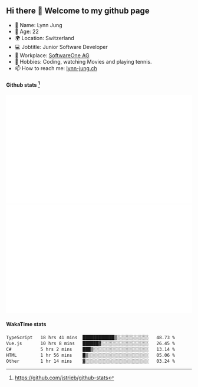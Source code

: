 ## Hi there 👋 Welcome to my github page

- 🧑 Name: Lynn Jung
- 🔞 Age: 22
- 🌍 Location: Switzerland
- 💻 Jobtitle: Junior Software Developer
- 🏢 Workplace: [SoftwareOne AG](https://www.softwareone.com/)
- 🎾 Hobbies: Coding, watching Movies and playing tennis.
- 📫 How to reach me: [lynn-jung.ch](https://lynn-jung.ch/)


#### Github stats [^1]
![](https://github.com/lynn-jung/github-stats/blob/master/generated/overview.svg)  ![](https://github.com/lynn-jung/github-stats/blob/master/generated/languages.svg)


#### WakaTime stats
<!--START_SECTION:waka-->
```text
TypeScript   18 hrs 41 mins  ████████████▒░░░░░░░░░░░░   48.73 % 
Vue.js       10 hrs 8 mins   ██████▓░░░░░░░░░░░░░░░░░░   26.45 % 
C#           5 hrs 2 mins    ███▒░░░░░░░░░░░░░░░░░░░░░   13.14 % 
HTML         1 hr 56 mins    █▒░░░░░░░░░░░░░░░░░░░░░░░   05.06 % 
Other        1 hr 14 mins    ▓░░░░░░░░░░░░░░░░░░░░░░░░   03.24 % 
```
<!--END_SECTION:waka-->

[^1]: https://github.com/jstrieb/github-stats
